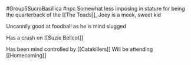 #Group5SucroBasillica #npc
Somewhat less imposing in stature for being the quarterback of the [[The Toads]], Joey is a meek, sweet kid

Uncannily good at foodball as he is mind slugged

Has a crush on [[Suzie Bellcot]]

Has been mind controlled by [[Catakillers]]
Will be attending [[Homecoming]]

